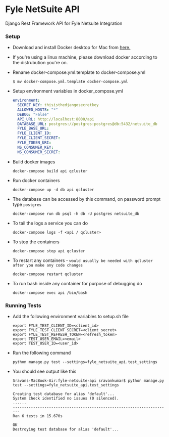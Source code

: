 # Fyle NetSuite API
Django Rest Framework API for Fyle Netsuite Integration


### Setup

* Download and install Docker desktop for Mac from [here.](https://www.docker.com/products/docker-desktop)

* If you're using a linux machine, please download docker according to the distrubution you're on.

* Rename docker-compose.yml.template to docker-compose.yml

    ```
    $ mv docker-compose.yml.template docker-compose.yml
    ```
  
* Setup environment variables in docker_compose.yml

    ```yaml
    environment: 
      SECRET_KEY: thisisthedjangosecretkey
      ALLOWED_HOSTS: "*"
      DEBUG: "False"
      API_URL: http://localhost:8000/api
      DATABASE_URL: postgres://postgres:postgres@db:5432/netsuite_db
      FYLE_BASE_URL: 
      FYLE_CLIENT_ID: 
      FYLE_CLIENT_SECRET: 
      FYLE_TOKEN_URI: 
      NS_CONSUMER_KEY:
      NS_CONSUMER_SECRET:
   ```
  
* Build docker images

    ```
    docker-compose build api qcluster
    ```

* Run docker containers

    ```
    docker-compose up -d db api qcluster
    ```

* The database can be accessed by this command, on password prompt type `postgres`

    ```
    docker-compose run db psql -h db -U postgres netsuite_db
    ```

* To tail the logs a service you can do
    
    ```
    docker-compose logs -f <api / qcluster>
    ```

* To stop the containers

    ```
    docker-compose stop api qcluster
    ```

* To restart any containers - `would usually be needed with qcluster after you make any code changes`

    ```
    docker-compose restart qcluster
    ```

* To run bash inside any container for purpose of debugging do

    ```
    docker-compose exec api /bin/bash
    ```
 
### Running Tests

* Add the following environment variables to setup.sh file

    ```
    export FYLE_TEST_CLIENT_ID=<client_id>
    export FYLE_TEST_CLIENT_SECRET=<client_secret>
    export FYLE_TEST_REFRESH_TOKEN=<refresh_token>
    export TEST_USER_EMAIL=<email>
    export TEST_USER_ID=<user_id>
    ```
* Run the following command

    ```
    python manage.py test --settings=fyle_netsuite_api.test_settings
    ``` 

* You should see output like this

    ```
    Sravans-MacBook-Air:fyle-netsuite-api sravankumar$ python manage.py test --settings=fyle_netsuite_api.test_settings

    Creating test database for alias 'default'...
    System check identified no issues (0 silenced).
    ......
    ----------------------------------------------------------------------
    Ran 6 tests in 15.670s

    OK
    Destroying test database for alias 'default'...
    ```